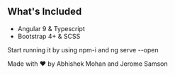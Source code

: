
## What's Included
- Angular 9 & Typescript
- Bootstrap 4+ & SCSS

Start running it by using npm-i and ng serve --open


Made with :heart: by Abhishek Mohan and Jerome Samson
